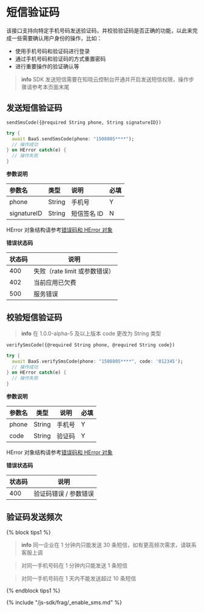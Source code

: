 # 短信验证码 

该接口支持向特定手机号码发送验证码，并校验验证码是否正确的功能，以此来完成一些需要确认用户身份的操作，比如：

* 使用手机号码和验证码进行登录
* 通过手机号码和验证码的方式重置密码
* 进行重要操作的验证确认等

> **info**
> SDK 发送短信需要在知晓云控制台开通并开启发送短信权限，操作步骤请参考本页面末尾

## 发送短信验证码

`sendSmsCode({@required String phone, String signatureID})`

```Dart
try {
  await BaaS.sendSmsCode(phone: "1508805****");
  // 操作成功
} on HError catch(e) {
  // 操作失败
}
```

**参数说明**

| 参数名          | 类型     | 说明          | 必填 |
|:----------     |:--------|:----------    |:----|
| phone          | String  | 手机号         |  Y  |
| signatureID    | String  | 短信签名 ID     |  N  |

HError 对象结构请参考[错误码和 HError 对象](/flutter-sdk/error-code.md)

**错误状态码**

| 状态码   | 说明     |
|----------|----------|
| 400      | 失败（rate limit 或参数错误） |
| 402      | 当前应用已欠费 |
| 500      | 服务错误 |


## 校验短信验证码

> **info**
> 在 1.0.0-alpha-5 及以上版本 code 更改为 String 类型

`verifySmsCode({@required String phone, @required String code})`

```Dart
try {
  await BaaS.verifySmsCode(phone: "1508805****", code: '012345');
  // 操作成功
} on HError catch(e) {
  // 操作失败
}
```

**参数说明**

| 参数名   | 类型   | 说明     | 必填  |
|----------|--------|----------|-----|
| phone   | String   | 手机号 | Y |
| code    | String      | 验证码 |  Y |

HError 对象结构请参考[错误码和 HError 对象](/flutter-sdk/error-code.md)

**错误状态码**

| 状态码   | 说明     |
|----------|----------|
| 400     | 验证码错误 / 参数错误 |

## 验证码发送频次

{% block tips1 %}

> **info**
>同一企业在 1 分钟内只能发送 30 条短信，如有更高频次需求，请联系客服上调

>对同一手机号码在 1 分钟内只能发送 1 条短信

>对同一手机号码在 1 天内不能发送超过 10 条短信

{% endblock tips1 %}

{% include "/js-sdk/frag/_enable_sms.md" %}